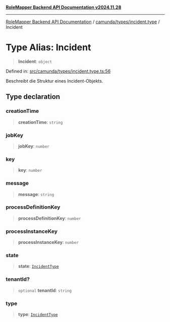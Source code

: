[**RoleMapper Backend API Documentation v2024.11.28**](../../../../README.md)

***

[RoleMapper Backend API Documentation](../../../../modules.md) / [camunda/types/incident.type](../README.md) / Incident

# Type Alias: Incident

> **Incident**: `object`

Defined in: [src/camunda/types/incident.type.ts:56](https://github.com/FlowCraft-AG/RoleMapper/blob/a27a4625e026a9ad2c24db2d223617539cb70099/backend/src/camunda/types/incident.type.ts#L56)

Beschreibt die Struktur eines Incident-Objekts.

## Type declaration

### creationTime

> **creationTime**: `string`

### jobKey

> **jobKey**: `number`

### key

> **key**: `number`

### message

> **message**: `string`

### processDefinitionKey

> **processDefinitionKey**: `number`

### processInstanceKey

> **processInstanceKey**: `number`

### state

> **state**: [`IncidentType`](IncidentType.md)

### tenantId?

> `optional` **tenantId**: `string`

### type

> **type**: [`IncidentType`](IncidentType.md)
